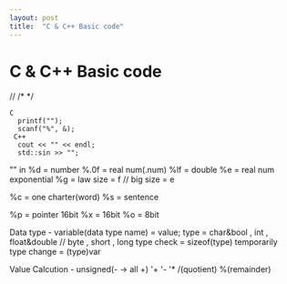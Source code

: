 ```yaml
---
layout: post
title:  "C & C++ Basic code"
---
```


# C & C++ Basic code
  // /* */
  
    C 
      printf("");
      scanf("%", &);
     C++
      cout << "" << endl;
      std::sin >> "";
  
  "" in
  %d = number
  %.0f = real num(.num)
  %lf = double
  %e = real num exponential
  %g = law size = f // big size = e
  
  %c = one charter(word)
  %s = sentence
  
  %p = pointer 16bit
  %x = 16bit
  %o = 8bit

Data type - variable(data type name) = value;
  type = char&bool , int , float&double // byte , short , long
  type check = sizeof(type)
  temporarily type change = (type)var
  
Value Calcution - unsigned(- -> all +)
'+ '- '* /(quotient) %(remainder)
